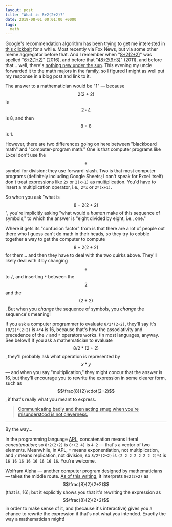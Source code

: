 ```yaml
---
layout: post
title: "What is 8÷2(2+2)?"
date: 2019-08-01 00:01:00 +0000
tags:
  math
---
```


Google's recommendation algorithm has been trying to get me interested in
[this clickbait](https://www.popularmechanics.com/science/math/a28569610/viral-math-problem-2019-solved/)
for a while. Most recently via Fox News, but via some other meme aggregator before that.
And I remember when "[8÷2(2+2)](https://knowyourmeme.com/memes/8222)" was spelled
"[6÷2(1+2)](https://www.reddit.com/r/AskEngineers/comments/5icxyd/whats_the_actual_correct_answer_for_6212/)" (2016),
and before that "[48÷2(9+3)](https://knowyourmeme.com/memes/48293)" (2011),
and before that... well, there's [nothing new under the sun](https://biblehub.com/ecclesiastes/1-9.htm).
This evening my uncle forwarded it to the math majors in the family,
so I figured I might as well put my response in a blog post and link to it.

The answer to a mathematician would be "1" — because $$2(2+2)$$ is $$2\cdot 4$$ is 8,
and then $$8\div 8$$ is 1.

However, there are two differences going on here between "blackboard math" and "computer-program math."
One is that computer programs like Excel don't use the $$\div$$ symbol for division; they use forward-slash.
Two is that most computer programs (definitely including Google Sheets; I can't speak for Excel itself)
don't treat expressions like `2x` or `2(x+1)` as multiplication.
You'd have to insert a multiplication operator, i.e., `2*x` or `2*(x+1)`.

So when you ask "what is $$8\div 2(2+2)$$", you're implicitly asking "what would a _human_ make
of this sequence of symbols," to which the answer is "eight divided by eight, i.e., one."

Where it gets its "confusion factor" from is that there are a lot of people out there who
I guess can't do math in their heads, so they try to cobble together a way to get the computer
to compute $$8\div 2(2+2)$$ for them... and then they have to deal with the two quirks above.
They'll likely deal with it by changing $$\div$$ to `/`, and inserting `*` between
the $$2$$ and the $$(2+2)$$. But when you _change_ the sequence of symbols, you _change_ the sequence's
meaning!

If you ask a computer programmer to evaluate `8/2*(2+2)`, they'll
say it's `(8/2)*(2+2)` is `4*4` is 16, because that's how the associativity and precedence
of the `/` and `*` operators works. (In most languages, anyway. See below!)
If you ask a mathematician to evaluate $$8/2\ast(2+2)$$, they'll probably ask what operation
is represented by $$x\ast y$$ — and when you say "multiplication," they might concur that
the answer is 16, but they'll encourage you to rewrite the expression in some clearer form,
such as $$\frac{8}{2}\cdot(2+2)$$, if that's really what you meant to express.

> [Communicating badly and then acting smug when you're misunderstood is not cleverness.](https://xkcd.com/169/)

-----

By the way...

In the programming language [APL](https://en.wikipedia.org/wiki/APL_(programming_language)),
concatenation means literal _concatenation_; so
`8÷2(2+2)` is `8÷(2 4)` is `4 2` — that's a vector of two elements. Meanwhile, in APL,
`*` means exponentiation, not multiplication, and `/` means replication, not division;
so `8/2*(2+2)` is `(2 2 2 2 2 2 2 2)*4` is `16 16 16 16 16 16 16 16`.
You're welcome.

Wolfram Alpha — another computer program designed by mathematicians — takes the middle route.
[As of this writing](https://www.wolframalpha.com/input/?i=8÷2(2%2B2)), it interprets `8÷2(2+2)` as
$$\frac{8}{2}(2+2)$$ (that is, 16); but it explicitly shows you that it's rewriting the expression
as $$\frac{8}{2}(2+2)$$ in order to make sense of it, and (because it's interactive) gives you a
chance to rewrite the expression if that's not what you intended. Exactly the way a mathematician might!

